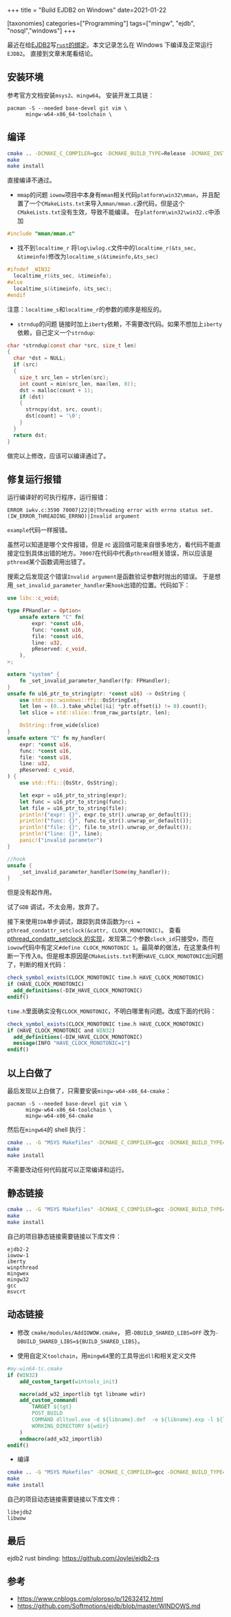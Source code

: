 +++
title = "Build EJDB2 on Windows"
date=2021-01-22

[taxonomies]
categories=["Programming"]
tags=["mingw", "ejdb", "nosql","windows"]
+++

最近在给[EJDB2](http://ejdb.org)写[`rust`的绑定](https://github.com/Joylei/ejdb2-rs)。本文记录怎么在 Windows 下编译及正常运行`EJDB2`。
直接到文章末尾看结论。

## 安装环境

参考官方文档安装`msys2`、`mingw64`。
安装开发工具链：

```
pacman -S --needed base-devel git vim \
      mingw-w64-x86_64-toolchain \
```

## 编译

```sh
cmake .. -DCMAKE_C_COMPILER=gcc -DCMAKE_BUILD_TYPE=Release -DCMAKE_INSTALL_PREFIX=./output -DBUILD_SHARED_LIBS=OFF -DENABLE_HTTP=OFF
make
make install
```

直接编译不通过。

- `mmap`的问题
  `iowow`项目中本身有`mman`相关代码`platform\win32\mman`，并且配置了一个`CMakeLists.txt`来导入`mman/mman.c`源代码，但是这个`CMakeLists.txt`没有生效，导致不能编译。
  在`platform\win32\win32.c`中添加

```c
#include "mman/mman.c"
```

- 找不到`localtime_r`
  将`log\iwlog.c`文件中的`localtime_r(&ts_sec, &timeinfo)`修改为`localtime_s(&timeinfo,&ts_sec)`

```c
#ifndef _WIN32
  localtime_r(&ts_sec, &timeinfo);
#else
  localtime_s(&timeinfo, &ts_sec);
#endif
```

注意：`localtime_s`和`localtime_r`的参数的顺序是相反的。

- `strndup`的问题
  链接时加上`iberty`依赖，不需要改代码。如果不想加上`iberty`依赖，自己定义一个`strndup`:

```c
char *strndup(const char *src, size_t len)
{
  char *dst = NULL;
  if (src)
  {
    size_t src_len = strlen(src);
    int count = min(src_len, max(len, 0));
    dst = malloc(count + 1);
    if (dst)
    {
      strncpy(dst, src, count);
      dst[count] = '\0';
    }
  }
  return dst;
}
```

做完以上修改，应该可以编译通过了。

## 修复运行报错

运行编译好的可执行程序，运行报错：

```
ERROR iwkv.c:3590 70007|22|0|Threading error with errno status set. (IW_ERROR_THREADING_ERRNO)|Invalid argument
```

`example`代码一样报错。

虽然可以知道是哪个文件报错，但是 rc 返回值可能来自很多地方，看代码不能直接定位到具体出错的地方。`70007`在代码中代表`pthread`相关错误，所以应该是`pthread`某个函数调用出错了。

搜索之后发现这个错误`Invalid argument`是函数验证参数时抛出的错误。
于是想用`_set_invalid_parameter_handler`来`hook`出错的位置。代码如下：

```rs
use libc::c_void;

type FPHandler = Option<
    unsafe extern "C" fn(
        expr: *const u16,
        func: *const u16,
        file: *const u16,
        line: u32,
        pReserved: c_void,
    ),
>;

extern "system" {
    fn _set_invalid_parameter_handler(fp: FPHandler);
}
unsafe fn u16_ptr_to_string(ptr: *const u16) -> OsString {
    use std::os::windows::ffi::OsStringExt;
    let len = (0..).take_while(|&i| *ptr.offset(i) != 0).count();
    let slice = std::slice::from_raw_parts(ptr, len);

    OsString::from_wide(slice)
}
unsafe extern "C" fn my_handler(
    expr: *const u16,
    func: *const u16,
    file: *const u16,
    line: u32,
    pReserved: c_void,
) {
    use std::ffi::{OsStr, OsString};

    let expr = u16_ptr_to_string(expr);
    let func = u16_ptr_to_string(func);
    let file = u16_ptr_to_string(file);
    println!("expr: {}", expr.to_str().unwrap_or_default());
    println!("func: {}", func.to_str().unwrap_or_default());
    println!("file: {}", file.to_str().unwrap_or_default());
    println!("line: {}", line);
    panic!("invalid parameter")
}

//hook
unsafe {
    _set_invalid_parameter_handler(Some(my_handler));
}
```

但是没有起作用。

试了`GDB` 调试，不太会用，放弃了。

接下来使用`IDA`单步调试，跟踪到具体函数为`rci = pthread_condattr_setclock(&cattr, CLOCK_MONOTONIC)`。
查看[pthread_condattr_setclock 的实现](https://github.com/msys2-contrib/mingw-w64/blob/78dca70d9c2c355f0aaea3292e0d68c57ad7a5c5/mingw-w64-libraries/winpthreads/src/cond.c)，发现第二个参数`clock_id`只接受`0`，而在`iowow`代码中有定义`#define CLOCK_MONOTONIC 1`。最简单的做法，在这里条件判断一下传入`0`。但是根本原因是`CMakeLists.txt`判断`HAVE_CLOCK_MONOTONIC`出问题了，判断的相关代码：

```cmake
check_symbol_exists(CLOCK_MONOTONIC time.h HAVE_CLOCK_MONOTONIC)
if (HAVE_CLOCK_MONOTONIC)
  add_definitions(-DIW_HAVE_CLOCK_MONOTONIC)
endif()
```

`time.h`里面确实没有`CLOCK_MONOTONIC`，不明白哪里有问题。改成下面的代码：

```cmake
check_symbol_exists(CLOCK_MONOTONIC time.h HAVE_CLOCK_MONOTONIC)
if (HAVE_CLOCK_MONOTONIC and WIN32)
  add_definitions(-DIW_HAVE_CLOCK_MONOTONIC)
  message(INFO "HAVE_CLOCK_MONOTONIC=1")
endif()
```

## 以上白做了

最后发现以上白做了，只需要安装`mingw-w64-x86_64-cmake`：

```
pacman -S --needed base-devel git vim \
      mingw-w64-x86_64-toolchain \
      mingw-w64-x86_64-cmake
```

然后在`mingw64`的 shell 执行：

```sh
cmake .. -G "MSYS Makefiles" -DCMAKE_C_COMPILER=gcc -DCMAKE_BUILD_TYPE=Release -DCMAKE_INSTALL_PREFIX=./output -DBUILD_SHARED_LIBS=OFF -DENABLE_HTTP=OFF
make
make install
```

不需要改动任何代码就可以正常编译和运行。

## 静态链接

```sh
cmake .. -G "MSYS Makefiles" -DCMAKE_C_COMPILER=gcc -DCMAKE_BUILD_TYPE=Release -DCMAKE_INSTALL_PREFIX=./output -DBUILD_SHARED_LIBS=OFF -DENABLE_HTTP=OFF
make
make install
```

自己的项目静态链接需要链接以下库文件：

```
ejdb2-2
iowow-1
iberty
winpthread
mingwex
mingw32
gcc
msvcrt
```

## 动态链接

- 修改 `cmake/modules/AddIOWOW.cmake`， 把`-DBUILD_SHARED_LIBS=OFF` 改为`-DBUILD_SHARED_LIBS=${BUILD_SHARED_LIBS}`。

- 使用自定义`toolchain`，用`mingw64`里的工具导出`dll`和相关定义文件

```cmake
#my-win64-tc.cmake
if (WIN32)
    add_custom_target(wintools_init)

    macro(add_w32_importlib tgt libname wdir)
    add_custom_command(
        TARGET ${tgt}
        POST_BUILD
        COMMAND dlltool.exe -d ${libname}.def  -e ${libname}.exp -l ${libname}.lib -D ${libname}.dll
        WORKING_DIRECTORY ${wdir}
    )
    endmacro(add_w32_importlib)
endif()
```

- 编译

```sh
cmake .. -G "MSYS Makefiles" -DCMAKE_C_COMPILER=gcc -DCMAKE_BUILD_TYPE=Release -DCMAKE_INSTALL_PREFIX=./output -DBUILD_SHARED_LIBS=ON -DENABLE_HTTP=OFF -DCMAKE_TOOLCHAIN_FILE=my-win64-tc.cmake
make
make install
```

自己的项目动态链接需要链接以下库文件：

```
libejdb2
libwow
```

## 最后

ejdb2 rust binding: <https://github.com/Joylei/ejdb2-rs>

## 参考

- <https://www.cnblogs.com/oloroso/p/12632412.html>
- <https://github.com/Softmotions/ejdb/blob/master/WINDOWS.md>
